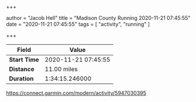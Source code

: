 +++

author = "Jacob Hell"
title = "Madison County Running 2020-11-21 07:45:55"
date = "2020-11-21 07:45:55"
tags = [
    "activity", "running"
]

+++

<!--more-->

|Field  |Value  |
|--- | --- |
|**Start Time**|2020-11-21 07:45:55|
|**Distance**|11.00 miles|
|**Duration**|1:34:15.246000|

https://connect.garmin.com/modern/activity/5947030395